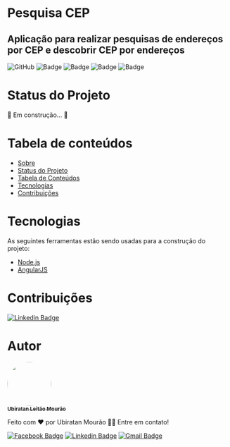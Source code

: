 <!---->
<!--Logo ou Banner (Opcional)-->
<!--Titulo e Descrição (Obrigatório)-->
Pesquisa CEP
============

## Aplicação para realizar pesquisas de endereços por CEP e descobrir CEP por endereços
<!--Badges-->
![GitHub](https://img.shields.io/github/license/biramourao/pesquisa-cep) ![Badge](https://img.shields.io/librariesio/github/biramourao/PESQUISA-CEP) ![Badge](https://img.shields.io/github/languages/count/biramourao/pesquisa-cep) ![Badge](https://img.shields.io/github/languages/top/biramourao/pesquisa-cep) ![Badge](https://img.shields.io/github/last-commit/biramourao/pesquisa-cep)
<!--Status do Projeto -->
Status do Projeto
=================

🚀 Em construção...  🚧
<!--Tabela de Conteudos-->
Tabela de conteúdos
===================
<!--ts-->
* [Sobre](#Pesquisa-CEP)
* [Status do Projeto](#Status-do-projeto)
* [Tabela de Conteúdos](#tabela-de-conteudos)
* [Tecnologias](#tecnologias)
* [Contribuições](#contribuições)
<!--te-->
<!--Features-->
<!--Demonstração da Aplicação-->
<!--Pré-requisitos e como rodar a aplicação/testes-->
<!--Tecnologias utilizadas-->

Tecnologias
===========

As seguintes ferramentas estão sendo usadas para a construção do projeto:

- [Node.js](https://nodejs.org/en/)
- [AngularJS](https://angularjs.org/)
<!--Contribuição-->
Contribuições
=============
[![Linkedin Badge](https://img.shields.io/badge/-biramourao-6633cc?style=flat-square&logo=github&color=14274e&link=https://github.com/biramourao)](https://github.com/biramourao)
<!--Autor-->
Autor
=====

<a href="https://github.com/biramourao">
    <img style="border-radius: 50%;" src="https://avatars1.githubusercontent.com/u/24299658?s=460&u=8a5e422f4b1397cef7becb59d1226c32df910b29&v=4" width="100px;" alt=""/>
 <br>
<sub><b>Ubiratan Leitão Mourão</b></sub></a>


Feito com ❤️ por Ubiratan Mourão 👋🏽 Entre em contato!

[![Facebook Badge](https://img.shields.io/badge/-ubiratan.mourao-3b5998?style=flat-square&labelColor=3b5998&logo=facebook&logoColor=white&link=https://www.facebook.com/ubiratan.mourao)](https://www.facebook.com/ubiratan.mourao) [![Linkedin Badge](https://img.shields.io/badge/-Ubiratan%20Mourão-blue?style=flat-square&logo=Linkedin&logoColor=white&link=https://www.linkedin.com/in/ubiratan-mourao/)](https://www.linkedin.com/in/ubiratan-mourao/)
[![Gmail Badge](https://img.shields.io/badge/-ubiratan.mourao@gmail.com-c14438?style=flat-square&logo=Gmail&logoColor=white&link=mailto:ubiratan.mourao@gmail.com)](mailto:ubiratan.mourao@gmail.com)
<!--Licença-->
